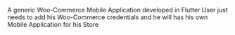 A generic Woo-Commerce Mobile Application developed in Flutter
User just needs to add his Woo-Commerce credentials and he will has his own Mobile Application for his Store
